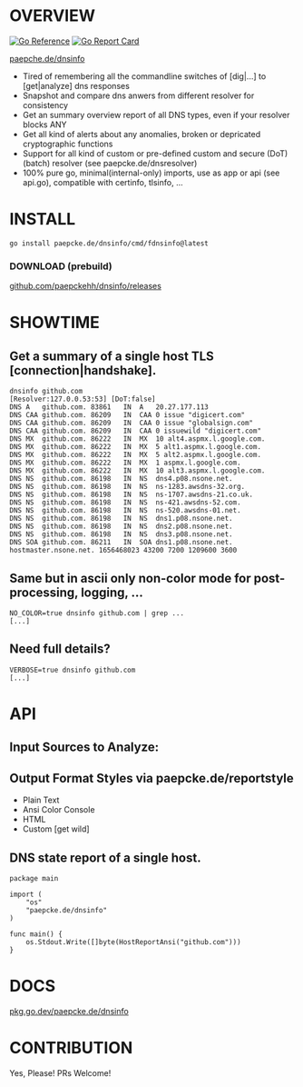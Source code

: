 # OVERVIEW
[![Go Reference](https://pkg.go.dev/badge/paepcke.de/dnsinfo.svg)](https://pkg.go.dev/paepcke.de/dnsinfo) [![Go Report Card](https://goreportcard.com/badge/paepcke.de/dnsinfo)](https://goreportcard.com/report/paepcke.de/dnsinfo)

[paepche.de/dnsinfo](https://paepcke.de/dnsinfo/)

-   Tired of remembering all the commandline switches of [dig|...] to [get|analyze] dns responses
-   Snapshot and compare dns anwers from different resolver for consistency
-   Get an summary overview report of all DNS types, even if your resolver blocks ANY
-   Get all kind of alerts about any anomalies, broken or depricated cryptographic functions
-   Support for all kind of custom or pre-defined custom and secure (DoT) (batch) resolver (see paepcke.de/dnsresolver)
-   100% pure go, minimal(internal-only) imports, use as app or api (see api.go), compatible with certinfo, tlsinfo, ...

# INSTALL
```
go install paepcke.de/dnsinfo/cmd/fdnsinfo@latest
```

### DOWNLOAD (prebuild)

[github.com/paepckehh/dnsinfo/releases](https://github.com/paepckehh/dnsinfo/releases)

# SHOWTIME

## Get a summary of a single host TLS [connection|handshake].

``` Shell
dnsinfo github.com
[Resolver:127.0.0.53:53] [DoT:false]
DNS A	github.com.	83861	IN	A	20.27.177.113
DNS CAA	github.com.	86209	IN	CAA	0 issue "digicert.com"
DNS CAA	github.com.	86209	IN	CAA	0 issue "globalsign.com"
DNS CAA	github.com.	86209	IN	CAA	0 issuewild "digicert.com"
DNS MX	github.com.	86222	IN	MX	10 alt4.aspmx.l.google.com.
DNS MX	github.com.	86222	IN	MX	5 alt1.aspmx.l.google.com.
DNS MX	github.com.	86222	IN	MX	5 alt2.aspmx.l.google.com.
DNS MX	github.com.	86222	IN	MX	1 aspmx.l.google.com.
DNS MX	github.com.	86222	IN	MX	10 alt3.aspmx.l.google.com.
DNS NS	github.com.	86198	IN	NS	dns4.p08.nsone.net.
DNS NS	github.com.	86198	IN	NS	ns-1283.awsdns-32.org.
DNS NS	github.com.	86198	IN	NS	ns-1707.awsdns-21.co.uk.
DNS NS	github.com.	86198	IN	NS	ns-421.awsdns-52.com.
DNS NS	github.com.	86198	IN	NS	ns-520.awsdns-01.net.
DNS NS	github.com.	86198	IN	NS	dns1.p08.nsone.net.
DNS NS	github.com.	86198	IN	NS	dns2.p08.nsone.net.
DNS NS	github.com.	86198	IN	NS	dns3.p08.nsone.net.
DNS SOA	github.com.	86211	IN	SOA	dns1.p08.nsone.net. hostmaster.nsone.net. 1656468023 43200 7200 1209600 3600
```

## Same but in ascii only non-color mode for post-processing, logging, ...

``` Shell
NO_COLOR=true dnsinfo github.com | grep ... 
[...]
```

## Need full details?

``` Shell
VERBOSE=true dnsinfo github.com 
[...]
```

# API

## Input Sources to Analyze:
## Output Format Styles via paepcke.de/reportstyle

-   Plain Text
-   Ansi Color Console
-   HTML
-   Custom \[get wild\]

## DNS state report of a single host.

``` Golang 
package main 

import ( 
	"os" 
	"paepcke.de/dnsinfo"
)

func main() { 
	os.Stdout.Write([]byte(HostReportAnsi("github.com"))) 
}

```

# DOCS

[pkg.go.dev/paepcke.de/dnsinfo](https://pkg.go.dev/paepcke.de/dnsinfo)

# CONTRIBUTION

Yes, Please! PRs Welcome! 
